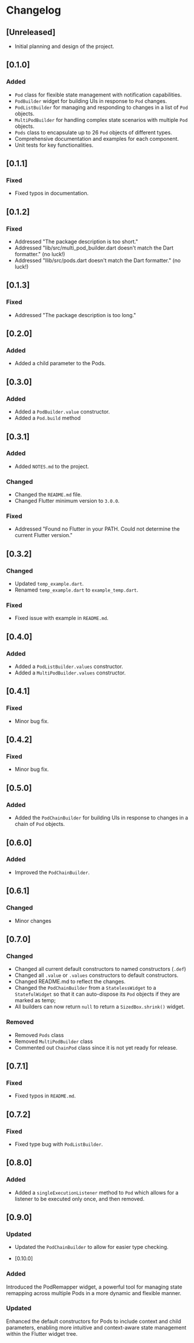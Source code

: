# Changelog

## [Unreleased]

- Initial planning and design of the project.

## [0.1.0]

### Added

- `Pod` class for flexible state management with notification capabilities.
- `PodBuilder` widget for building UIs in response to `Pod` changes.
- `PodListBuilder` for managing and responding to changes in a list of `Pod` objects.
- `MultiPodBuilder` for handling complex state scenarios with multiple `Pod` objects.
- `Pods` class to encapsulate up to 26 `Pod` objects of different types.
- Comprehensive documentation and examples for each component.
- Unit tests for key functionalities.

## [0.1.1]

### Fixed

- Fixed typos in documentation.

## [0.1.2]

### Fixed

- Addressed "The package description is too short."
- Addressed "lib/src/multi_pod_builder.dart doesn't match the Dart formatter." (no luck!)
- Addressed "llib/src/pods.dart doesn't match the Dart formatter." (no luck!)

## [0.1.3]

### Fixed

- Addressed "The package description is too long."

## [0.2.0]

### Added

- Added a child parameter to the Pods.

## [0.3.0]

### Added

- Added a `PodBuilder.value` constructor.
- Added a `Pod.build` method

## [0.3.1]

### Added

- Added `NOTES.md` to the project.

### Changed

- Changed the `README.md` file.
- Changed Flutter minimum version to `3.0.0`.

### Fixed

- Addressed "Found no Flutter in your PATH. Could not determine the current Flutter version."

## [0.3.2]

### Changed

- Updated `temp_example.dart`.
- Renamed `temp_example.dart` to `example_temp.dart`.

### Fixed

- Fixed issue with example in `README.md`.

## [0.4.0]

### Added

- Added a `PodListBuilder.values` constructor.
- Added a `MultiPodBuilder.values` constructor.

## [0.4.1]

### Fixed

- Minor bug fix.

## [0.4.2]

### Fixed

- Minor bug fix.

## [0.5.0]

### Added

- Added the `PodChainBuilder` for building UIs in response to changes in a chain of `Pod` objects.

## [0.6.0]

### Added

- Improved the `PodChainBuilder`.

## [0.6.1]

### Changed

- Minor changes

## [0.7.0]

### Changed

- Changed all current default constructors to named constructors (`.def`)
- Changed all `.value` or `.values` constructors to default constructors.
- Changed README.md to reflect the changes.
- Changed the `PodChainBuilder` from a `StatelessWidget` to a `StatefulWidget` so that it can auto-dispose its `Pod` objects if they are marked as temp;
- All builders can now return `null` to return a `SizedBox.shrink()` widget.

### Removed

- Removed `Pods` class
- Removed `MultiPodBuilder` class
- Commented out `ChainPod` class since it is not yet ready for release.

## [0.7.1]

### Fixed

- Fixed typos in `README.md`.

## [0.7.2]

### Fixed

- Fixed type bug with `PodListBuilder`.

## [0.8.0]

### Added

- Added a `singleExecutionListener` method to `Pod` which allows for a listener to be executed only once, and then removed.

## [0.9.0]

### Updated

- Updated the `PodChainBuilder` to allow for easier type checking.

- [0.10.0]

### Added
Introduced the PodRemapper widget, a powerful tool for managing state remapping across multiple Pods in a more dynamic and flexible manner.

### Updated
Enhanced the default constructors for Pods to include context and child parameters, enabling more intuitive and context-aware state management within the Flutter widget tree. 

